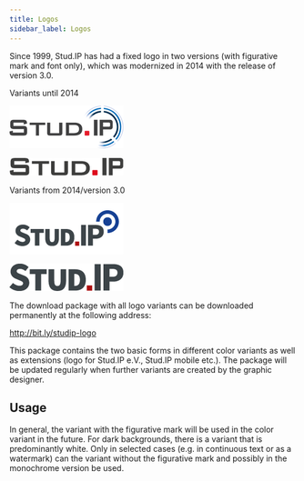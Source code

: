 ```yaml
---
title: Logos
sidebar_label: Logos
---
```




Since 1999, Stud.IP has had a fixed logo in two versions (with figurative mark and font only), which was modernized in 2014 with the release of version 3.0.

Variants until 2014

![image](../assets/1ce06d185917489aa6f3da79f9a491d6/image.png)

![image](../assets/8fcb015158becfc136f6d2db84ef27bf/image.png)

Variants from 2014/version 3.0

![image](../assets/c061aa06f3acdf6003dc54bd1e677ebe/image.png)

![image](../assets/829b531d3dbd3e2bde37443f1394f821/image.png)

The download package with all logo variants can be downloaded permanently at the following address:

http://bit.ly/studip-logo

This package contains the two basic forms in different color variants as well as extensions (logo for Stud.IP e.V., Stud.IP mobile etc.). The package will be updated regularly when further variants are created by the graphic designer.

## Usage

In general, the variant with the figurative mark will be used in the color variant in the future. For dark backgrounds, there is a variant that is predominantly white. Only in selected cases (e.g. in continuous text or as a watermark) can the variant without the figurative mark and possibly in the monochrome version be used.
